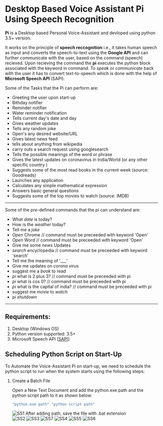 # Desktop Based Voice Assistant Pi Using Speech Recognition

**Pi** is a Desktop based Personal Voice-Assistant and devloped using python 3.5+ version.

It works on the principle of **speech reccognition** i.e., it takes human speech as input and converts the speech-to-text using the **Google API** and can further communicate with the user, based on the command (speech) recieved. Upon recieving the command the **pi** executes the python block associated with the keyword in command. To *speak* or *communicate* back with the user it has to convert text-to-speech which is done with the help of **Microsoft Speech API** (SAPI).

Some of the Tasks that the Pi can perform are:

* Greeting the user upon start-up
* Bithday notifier
* Reminder notifier
* Water reminder notification
* Tells current day's date and day
* Gives weather updates
* Tells any random joke
* Open's any desired website/URL
* Gives latest news feed
* tells about anything from wikipedia
* carry outs a search request using googlesearch
* Tells the possible meanings of the word or phrase
* Gives the latest updates on coronavirus in India/World (or any other specific country )
* Suggests some of the most read books in the current week (source: Goodreads)
* Launches any application
* Calculates any simple mathematical expression
* Answers basic general questions
* Suggests some of the top movies to watch (source: IMDB)

***
Some of the pre-defined commands that the pi can understand are:

* What _date_ is today?
* How is the _weather_ today?
* Tell me a _joke_
* _Open_ Chrome // command must be preceeded with keyword 'Open'
* _Open_ Word  // command must be preceeded with keyword 'Open'
* Give me some _news_ Updates
* _search_ encyclopedia // command must be preceeded with keyword 'search'
* Tell me the meaning of '___'
* Give me updates on _corona virus_
* suggest me a _book_ to read
* _pi_ what is 2 plus 3? // command must be preceeded with pi
* _pi_ what is cos 0? // command must be preceeded with pi
* _pi_ what is the capital of india? // command must be preceeded with pi
* suggest me _movie_ to _watch_
* pi _shutdown_

***
## Requirements:

1. Desktop (Windows OS)
2. Python version supported: 3.5+
3. Microsoft Speech API [[SAPI](https://www.microsoft.com/en-in/download/details.aspx?id=27226)]

## Scheduling Python Script on Start-Up

To Automate the Voice-Assistant Pi on start-up, we need to schedule the python script to run when the system starts using the following steps:
1. Create a Batch File

   Open a New Text Document and add the python.exe path and the python script path to it as shown below:
   ```javascript
   "python.exe path" "python script path"
   ```
   ![SS1](https://user-images.githubusercontent.com/64901486/81270111-de126480-9067-11ea-873b-f6b9093003e3.PNG)
   After adding path, save the file with .bat extension  
   ![SS2](https://user-images.githubusercontent.com/64901486/81270367-42352880-9068-11ea-83ea-6c90e3cdc407.PNG)
   ![SS3](https://user-images.githubusercontent.com/64901486/81270381-46614600-9068-11ea-8b8a-d739792daa87.PNG)
   ![SS7](https://user-images.githubusercontent.com/64901486/81270385-495c3680-9068-11ea-8f62-41308e640d57.png)
   ![SS4](https://user-images.githubusercontent.com/64901486/81270386-495c3680-9068-11ea-906d-40b6154e3160.png)
   ![SS5](https://user-images.githubusercontent.com/64901486/81270389-4a8d6380-9068-11ea-8c3e-b02b1b670a25.png)
   ![SS6](https://user-images.githubusercontent.com/64901486/81270392-4bbe9080-9068-11ea-8e6c-f9a45c0d8c2b.png)
